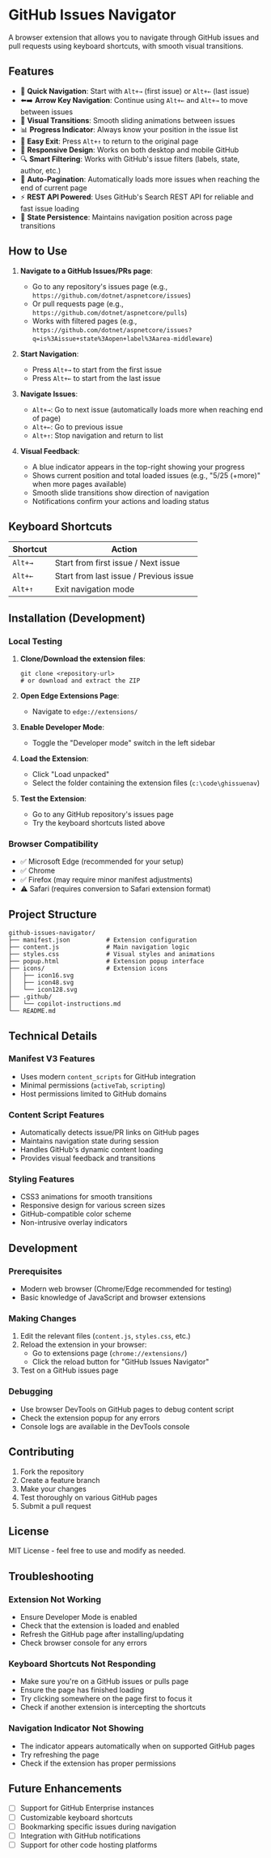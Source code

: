 # GitHub Issues Navigator

A browser extension that allows you to navigate through GitHub issues and pull requests using keyboard shortcuts, with smooth visual transitions.

## Features

- 🚀 **Quick Navigation**: Start with `Alt+→` (first issue) or `Alt+←` (last issue)
- ⬅️➡️ **Arrow Key Navigation**: Continue using `Alt+←` and `Alt+→` to move between issues
- 🎨 **Visual Transitions**: Smooth sliding animations between issues
- 📊 **Progress Indicator**: Always know your position in the issue list
- 🔄 **Easy Exit**: Press `Alt+↑` to return to the original page
- 📱 **Responsive Design**: Works on both desktop and mobile GitHub
- 🔍 **Smart Filtering**: Works with GitHub's issue filters (labels, state, author, etc.)
- 📄 **Auto-Pagination**: Automatically loads more issues when reaching the end of current page
- ⚡ **REST API Powered**: Uses GitHub's Search REST API for reliable and fast issue loading
- 💾 **State Persistence**: Maintains navigation position across page transitions

## How to Use

1. **Navigate to a GitHub Issues/PRs page**: 
   - Go to any repository's issues page (e.g., `https://github.com/dotnet/aspnetcore/issues`)
   - Or pull requests page (e.g., `https://github.com/dotnet/aspnetcore/pulls`)
   - Works with filtered pages (e.g., `https://github.com/dotnet/aspnetcore/issues?q=is%3Aissue+state%3Aopen+label%3Aarea-middleware`)

2. **Start Navigation**: 
   - Press `Alt+→` to start from the first issue
   - Press `Alt+←` to start from the last issue

3. **Navigate Issues**:
   - `Alt+→`: Go to next issue (automatically loads more when reaching end of page)
   - `Alt+←`: Go to previous issue
   - `Alt+↑`: Stop navigation and return to list

4. **Visual Feedback**: 
   - A blue indicator appears in the top-right showing your progress
   - Shows current position and total loaded issues (e.g., "5/25 (+more)" when more pages available)
   - Smooth slide transitions show direction of navigation
   - Notifications confirm your actions and loading status

## Keyboard Shortcuts

| Shortcut | Action |
|----------|--------|
| `Alt+→` | Start from first issue / Next issue |
| `Alt+←` | Start from last issue / Previous issue |
| `Alt+↑` | Exit navigation mode |

## Installation (Development)

### Local Testing

1. **Clone/Download the extension files**:
   ```
   git clone <repository-url>
   # or download and extract the ZIP
   ```

2. **Open Edge Extensions Page**:
   - Navigate to `edge://extensions/`

3. **Enable Developer Mode**:
   - Toggle the "Developer mode" switch in the left sidebar

4. **Load the Extension**:
   - Click "Load unpacked"
   - Select the folder containing the extension files (`c:\code\ghissuenav`)

5. **Test the Extension**:
   - Go to any GitHub repository's issues page
   - Try the keyboard shortcuts listed above

### Browser Compatibility

- ✅ Microsoft Edge (recommended for your setup)
- ✅ Chrome 
- ✅ Firefox (may require minor manifest adjustments)
- ⚠️ Safari (requires conversion to Safari extension format)

## Project Structure

```
github-issues-navigator/
├── manifest.json          # Extension configuration
├── content.js             # Main navigation logic
├── styles.css             # Visual styles and animations
├── popup.html             # Extension popup interface
├── icons/                 # Extension icons
│   ├── icon16.svg
│   ├── icon48.svg
│   └── icon128.svg
├── .github/
│   └── copilot-instructions.md
└── README.md
```

## Technical Details

### Manifest V3 Features
- Uses modern `content_scripts` for GitHub integration
- Minimal permissions (`activeTab`, `scripting`)
- Host permissions limited to GitHub domains

### Content Script Features
- Automatically detects issue/PR links on GitHub pages
- Maintains navigation state during session
- Handles GitHub's dynamic content loading
- Provides visual feedback and transitions

### Styling Features
- CSS3 animations for smooth transitions
- Responsive design for various screen sizes
- GitHub-compatible color scheme
- Non-intrusive overlay indicators

## Development

### Prerequisites
- Modern web browser (Chrome/Edge recommended for testing)
- Basic knowledge of JavaScript and browser extensions

### Making Changes
1. Edit the relevant files (`content.js`, `styles.css`, etc.)
2. Reload the extension in your browser:
   - Go to extensions page (`chrome://extensions/`)
   - Click the reload button for "GitHub Issues Navigator"
3. Test on a GitHub issues page

### Debugging
- Use browser DevTools on GitHub pages to debug content script
- Check the extension popup for any errors
- Console logs are available in the DevTools console

## Contributing

1. Fork the repository
2. Create a feature branch
3. Make your changes
4. Test thoroughly on various GitHub pages
5. Submit a pull request

## License

MIT License - feel free to use and modify as needed.

## Troubleshooting

### Extension Not Working
- Ensure Developer Mode is enabled
- Check that the extension is loaded and enabled
- Refresh the GitHub page after installing/updating
- Check browser console for any errors

### Keyboard Shortcuts Not Responding
- Make sure you're on a GitHub issues or pulls page
- Ensure the page has finished loading
- Try clicking somewhere on the page first to focus it
- Check if another extension is intercepting the shortcuts

### Navigation Indicator Not Showing
- The indicator appears automatically when on supported GitHub pages
- Try refreshing the page
- Check if the extension has proper permissions

## Future Enhancements

- [ ] Support for GitHub Enterprise instances
- [ ] Customizable keyboard shortcuts
- [ ] Bookmarking specific issues during navigation
- [ ] Integration with GitHub notifications
- [ ] Support for other code hosting platforms
